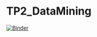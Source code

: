 # TP2_DataMining
[![Binder](https://mybinder.org/badge_logo.svg)](https://mybinder.org/v2/gh/GhadaHirch/TP2_DataMining.git/master)
